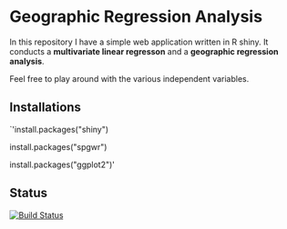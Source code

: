 # Geographic Regression Analysis

In this repository I have a simple web application written in R shiny. It conducts a **multivariate linear regresson** and a 
**geographic regression analysis**. 

Feel free to play around with the various independent variables. 

## Installations

`'install.packages("shiny")

install.packages("spgwr")

install.packages("ggplot2")'

## Status
[![Build Status](https://travis-ci.com/username/projectname.svg?branch=master)](https://travis-ci.com/username/projectname)

